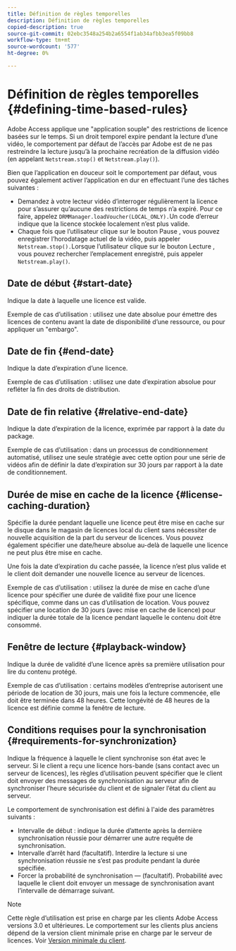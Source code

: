 ```yaml
---
title: Définition de règles temporelles
description: Définition de règles temporelles
copied-description: true
source-git-commit: 02ebc3548a254b2a6554f1ab34afbb3ea5f09bb8
workflow-type: tm+mt
source-wordcount: '577'
ht-degree: 0%

---
```


# Définition de règles temporelles {#defining-time-based-rules}

Adobe Access applique une &quot;application souple&quot; des restrictions de licence basées sur le temps. Si un droit temporel expire pendant la lecture d’une vidéo, le comportement par défaut de l’accès par Adobe est de ne pas restreindre la lecture jusqu’à la prochaine recréation de la diffusion vidéo (en appelant `Netstream.stop()` et `Netstream.play()`).

Bien que l’application en douceur soit le comportement par défaut, vous pouvez également activer l’application en dur en effectuant l’une des tâches suivantes :

* Demandez à votre lecteur vidéo d’interroger régulièrement la licence pour s’assurer qu’aucune des restrictions de temps n’a expiré. Pour ce faire, appelez `DRMManager.loadVoucher(LOCAL_ONLY).`Un code d’erreur indique que la licence stockée localement n’est plus valide.
* Chaque fois que l’utilisateur clique sur le bouton Pause , vous pouvez enregistrer l’horodatage actuel de la vidéo, puis appeler `Netstream.stop().`Lorsque l’utilisateur clique sur le bouton Lecture , vous pouvez rechercher l’emplacement enregistré, puis appeler `Netstream.play()`.

## Date de début {#start-date}

Indique la date à laquelle une licence est valide.

Exemple de cas d’utilisation : utilisez une date absolue pour émettre des licences de contenu avant la date de disponibilité d’une ressource, ou pour appliquer un &quot;embargo&quot;.

## Date de fin {#end-date}

Indique la date d’expiration d’une licence.

Exemple de cas d’utilisation : utilisez une date d’expiration absolue pour refléter la fin des droits de distribution.

## Date de fin relative {#relative-end-date}

Indique la date d’expiration de la licence, exprimée par rapport à la date du package.

Exemple de cas d’utilisation : dans un processus de conditionnement automatisé, utilisez une seule stratégie avec cette option pour une série de vidéos afin de définir la date d’expiration sur 30 jours par rapport à la date de conditionnement.

## Durée de mise en cache de la licence {#license-caching-duration}

Spécifie la durée pendant laquelle une licence peut être mise en cache sur le disque dans le magasin de licences local du client sans nécessiter de nouvelle acquisition de la part du serveur de licences. Vous pouvez également spécifier une date/heure absolue au-delà de laquelle une licence ne peut plus être mise en cache.

Une fois la date d’expiration du cache passée, la licence n’est plus valide et le client doit demander une nouvelle licence au serveur de licences.

Exemple de cas d’utilisation : utilisez la durée de mise en cache d’une licence pour spécifier une durée de validité fixe pour une licence spécifique, comme dans un cas d’utilisation de location. Vous pouvez spécifier une location de 30 jours (avec mise en cache de licence) pour indiquer la durée totale de la licence pendant laquelle le contenu doit être consommé.

## Fenêtre de lecture {#playback-window}

Indique la durée de validité d’une licence après sa première utilisation pour lire du contenu protégé.

Exemple de cas d’utilisation : certains modèles d’entreprise autorisent une période de location de 30 jours, mais une fois la lecture commencée, elle doit être terminée dans 48 heures. Cette longévité de 48 heures de la licence est définie comme la fenêtre de lecture.

## Conditions requises pour la synchronisation {#requirements-for-synchronization}

Indique la fréquence à laquelle le client synchronise son état avec le serveur. Si le client a reçu une licence hors-bande (sans contact avec un serveur de licences), les règles d’utilisation peuvent spécifier que le client doit envoyer des messages de synchronisation au serveur afin de synchroniser l’heure sécurisée du client et de signaler l’état du client au serveur.

Le comportement de synchronisation est défini à l&#39;aide des paramètres suivants :

* Intervalle de début : indique la durée d’attente après la dernière synchronisation réussie pour démarrer une autre requête de synchronisation.
* Intervalle d’arrêt hard (facultatif). Interdire la lecture si une synchronisation réussie ne s’est pas produite pendant la durée spécifiée.
* Forcer la probabilité de synchronisation — (facultatif). Probabilité avec laquelle le client doit envoyer un message de synchronisation avant l’intervalle de démarrage suivant.

>[!NOTE]
>
>Cette règle d’utilisation est prise en charge par les clients Adobe Access versions 3.0 et ultérieures. Le comportement sur les clients plus anciens dépend de la version client minimale prise en charge par le serveur de licences. Voir [Version minimale du client](../../../../aaxs-protecting-content/content-implementing-the-license-server/content-handling-license-reqs/content-minimum-client-version.md).
